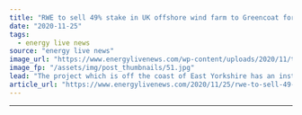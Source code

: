 ```yaml
---
title: "RWE to sell 49% stake in UK offshore wind farm to Greencoat for £648m"
date: "2020-11-25"
tags: 
  - energy live news
source: "energy live news"
image_url: "https://www.energylivenews.com/wp-content/uploads/2020/11/tic01-2020-11-23-rwe-veraeussert-49-prozent-anteile-an-humber-gateway-greencoat.jpg"
image_fp: "/assets/img/post_thumbnails/51.jpg"
lead: "The project which is off the coast of East Yorkshire has an installed capacity of 219MW"
article_url: "https://www.energylivenews.com/2020/11/25/rwe-to-sell-49-stake-in-uk-offshore-wind-farm-to-greencoat-for-648m/"
---
```


---
